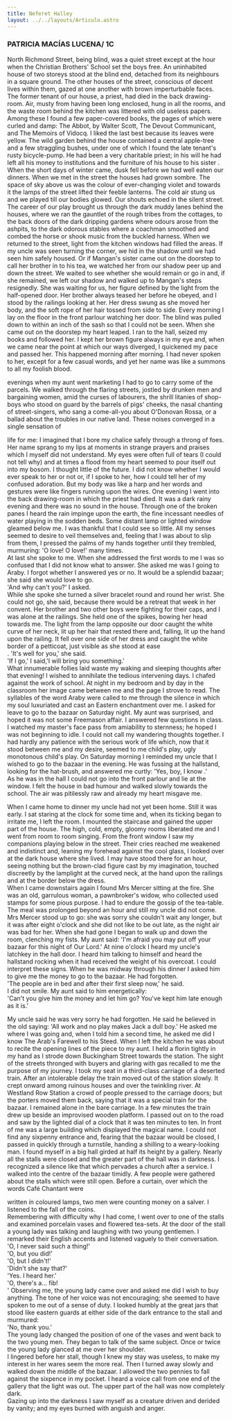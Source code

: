 ```yaml
---
title: Neferet Halley
layout: ../../layouts/Articulo.astro
---
```


### PATRICIA MACÍAS LUCENA/ 1C

North Richmond Street, being blind, was a quiet street except at the hour when the Christian
Brothers' School set the boys free. An uninhabited house of two storeys stood at the blind end,
detached from its neighbours in a square ground. The other houses of the street, conscious of
decent lives within them, gazed at one another with brown imperturbable faces.
The former tenant of our house, a priest, had died in the back drawing-room. Air, musty from
having been long enclosed, hung in all the rooms, and the waste room behind the kitchen was
littered with old useless papers. Among these I found a few paper-covered books, the pages of
which were curled and damp: The Abbot, by Walter Scott, The Devout Communicant, and The
Memoirs of Vidocq. I liked the last best because its leaves were yellow. The wild garden behind
the house contained a central apple-tree and a few straggling bushes, under one of which I
found the late tenant's rusty bicycle-pump. He had been a very charitable priest; in his will he
had left all his money to institutions and the furniture of his house to his sister
. When the short days of winter came, dusk fell before we had well eaten our dinners. When
we met in the street the houses had grown sombre. The space of sky above us was the colour
of ever-changing violet and towards it the lamps of the street lifted their feeble lanterns. The
cold air stung us and we played till our bodies glowed. Our shouts echoed in the silent street.
The career of our play brought us through the dark muddy lanes behind the houses, where we
ran the gauntlet of the rough tribes from the cottages, to the back doors of the dark dripping
gardens where odours arose from the ashpits, to the dark odorous stables where a coachman
smoothed and combed the horse or shook music from the buckled harness. When we returned
to the street, light from the kitchen windows had filled the areas. If my uncle was seen turning
the corner, we hid in the shadow until we had seen him safely housed. Or if Mangan's sister
came out on the doorstep to call her brother in to his tea, we watched her from our shadow
peer up and down the street. We waited to see whether she would remain or go in and, if she
remained, we left our shadow and walked up to Mangan's steps resignedly. She was waiting
for us, her figure defined by the light from the half-opened door. Her brother always teased
her before he obeyed, and I stood by the railings looking at her. Her dress swung as she moved
her body, and the soft rope of her hair tossed from side to side.
Every morning I lay on the floor in the front parlour watching her door. The blind was pulled
down to within an inch of the sash so that I could not be seen. When she came out on the
doorstep my heart leaped. I ran to the hall, seized my books and followed her. I kept her
brown figure always in my eye and, when we came near the point at which our ways diverged,
I quickened my pace and passed her. This happened morning after morning. I had never
spoken to her, except for a few casual words, and yet her name was like a summons to all my
foolish blood.

evenings when my aunt went marketing I had to go to carry some of the parcels. We walked
through the flaring streets, jostled by drunken men and bargaining women, amid the curses of
labourers, the shrill litanies of shop-boys who stood on guard by the barrels of pigs' cheeks,
the nasal chanting of street-singers, who sang a come-all-you about O'Donovan Rossa, or a
ballad about the troubles in our native land. These noises converged in a single sensation of

life for me: I imagined that I bore my chalice safely through a throng of foes. Her name sprang
to my lips at moments in strange prayers and praises which I myself did not understand. My
eyes were often full of tears (I could not tell why) and at times a flood from my heart seemed
to pour itself out into my bosom. I thought little of the future. I did not know whether I would
ever speak to her or not or, if I spoke to her, how I could tell her of my confused adoration. But
my body was like a harp and her words and gestures were like fingers running upon the wires.
One evening I went into the back drawing-room in which the priest had died. It was a dark
rainy evening and there was no sound in the house. Through one of the broken panes I heard
the rain impinge upon the earth, the fine incessant needles of water playing in the sodden
beds. Some distant lamp or lighted window gleamed below me. I was thankful that I could see
so little. All my senses seemed to desire to veil themselves and, feeling that I was about to slip
from them, I pressed the palms of my hands together until they trembled, murmuring: 'O love!
O love!' many times.  
At last she spoke to me. When she addressed the first words to me I was so confused that I
did not know what to answer. She asked me was I going to Araby. I forgot whether I answered
yes or no. It would be a splendid bazaar; she said she would love to go.  
'And why can't you?' I asked.  
While she spoke she turned a silver bracelet round and round her wrist. She could not go, she
said, because there would be a retreat that week in her convent. Her brother and two other
boys were fighting for their caps, and I was alone at the railings. She held one of the spikes,
bowing her head towards me. The light from the lamp opposite our door caught the white
curve of her neck, lit up her hair that rested there and, falling, lit up the hand upon the railing.
It fell over one side of her dress and caught the white border of a petticoat, just visible as she
stood at ease  
. 'It's well for you,' she said.  
'If I go,' I said,'I will bring you something.'  
What innumerable follies laid waste my waking and sleeping thoughts after that evening! I
wished to annihilate the tedious intervening days. I chafed against the work of school. At night
in my bedroom and by day in the classroom her image came between me and the page I strove
to read. The syllables of the word Araby were called to me through the silence in which my
soul luxuriated and cast an Eastern enchantment over me. I asked for leave to go to the bazaar
on Saturday night. My aunt was surprised, and hoped it was not
some Freemason affair. I answered few questions in class. I watched my master's face pass
from amiability to sternness; he hoped I was not beginning to idle. I could not call my
wandering thoughts together. I had hardly any patience with the serious work of life which,
now that it stood between me and my desire, seemed to me child's play, ugly monotonous
child's play. On Saturday morning I reminded my uncle that I wished to go to the bazaar in the
evening. He was fussing at the hallstand, looking for the hat-brush, and answered me curtly:
'Yes, boy, I know  .'  
As he was in the hall I could not go into the front parlour and lie at the window. I felt the
house in bad humour and walked slowly towards the school. The air was pitilessly raw and
already my heart misgave me.

When I came home to dinner my uncle had not yet been home. Still it was early. I sat staring
at the clock for some time and, when its ticking began to irritate me, I left the room. I mounted
the staircase and gained the upper part of the house. The high, cold, empty, gloomy rooms
liberated me and I went from room to room singing. From the front window I saw my
companions playing below in the street. Their cries reached me weakened and indistinct and,
leaning my forehead against the cool glass, I looked over at the dark house where she lived. I
may have stood there for an hour, seeing nothing but the brown-clad figure cast by my
imagination, touched discreetly by the lamplight at the curved neck, at the hand upon the
railings and at the border below the dress.  
When I came downstairs again I found Mrs Mercer sitting at the fire. She was an old, garrulous
woman, a pawnbroker's widow, who collected used stamps for some pious purpose. I had to
endure the gossip of the tea-table. The meal was prolonged beyond an hour and still my uncle
did not come. Mrs Mercer stood up to go: she was sorry she couldn't wait any longer, but it
was after eight o'clock and she did not like to be out late, as the night air was bad for her.
When she had gone I began to walk up and down the room, clenching my fists. My aunt said:
'I'm afraid you may put off your bazaar for this night of Our Lord.' At nine o'clock I heard my
uncle's latchkey in the hall door. I heard him talking to himself and heard the hallstand rocking
when it had received the weight of his overcoat. I could interpret these signs. When he was
midway through his dinner I asked him to give me the money to go to the bazaar. He had
forgotten.  
'The people are in bed and after their first sleep now,' he said.  
I did not smile. My aunt said to him energetically:  
'Can't you give him the money and let him go? You've kept him late enough as it is.'  

My uncle said he was very sorry he had forgotten. He said he believed in the old saying: 'All
work and no play makes Jack a dull boy.' He asked me where I was going and, when I told him
a second time, he asked me did I know The Arab's Farewell to his Steed. When I left the
kitchen he was about to recite the opening lines of the piece to my aunt.
I held a florin tightly in my hand as I strode down Buckingham Street towards the station. The
sight of the streets thronged with buyers and glaring with gas recalled to me the purpose of
my journey. I took my seat in a third-class carriage of a deserted train. After an intolerable
delay the train moved out of the station slowly. It crept onward among ruinous houses and
over the twinkling river. At Westland Row Station a crowd of people pressed to the carriage
doors; but the porters moved them back, saying that it was a special train for the bazaar. I
remained alone in the bare carriage. In a few minutes the train drew up beside an improvised
wooden platform. I passed out on to the road and saw by the lighted dial of a clock that it was
ten minutes to ten. In front of me was a large building which displayed the magical name.
I could not find any sixpenny entrance and, fearing that the bazaar would be closed, I passed
in quickly through a turnstile, handing a shilling to a weary-looking man. I found myself in a big
hall girded at half its height by a gallery. Nearly all the stalls were closed and the greater part
of the hall was in darkness. I recognized a silence like that which pervades a church after a
service. I walked into the centre of the bazaar timidly. A few people were gathered about the
stalls which were still open. Before a curtain, over which the words Café Chantant were

written in coloured lamps, two men were counting money on a salver. I listened to the fall of
the coins.  
Remembering with difficulty why I had come, I went over to one of the stalls and examined
porcelain vases and flowered tea-sets. At the door of the stall a young lady was talking and
laughing with two young gentlemen. I remarked their English accents and listened vaguely to
their conversation.  
'O, I never said such a thing!'  
'O, but you did!'  
'O, but I didn't!'  
'Didn't she say that?'  
'Yes. I heard her.'  
'O, there's a... fib!  
' Observing me, the young lady came over and asked me did I wish to buy anything. The tone
of her voice was not encouraging; she seemed to have spoken to me out of a sense of duty. I
looked humbly at the great jars that stood like eastern guards at either side of the dark
entrance to the stall and murmured:  
'No, thank you.'  
The young lady changed the position of one of the vases and went back to the two young men.
They began to talk of the same subject. Once or twice the young lady glanced at me over her
shoulder.  
I lingered before her stall, though I knew my stay was useless, to make my interest in her
wares seem the more real. Then I turned away slowly and walked down the middle of the
bazaar. I allowed the two pennies to fall against the sixpence in my pocket. I heard a voice call
from one end of the gallery that the light was out. The upper part of the hall was now
completely dark.  
Gazing up into the darkness I saw myself as a creature driven and derided by vanity; and my
eyes burned with anguish and anger.  